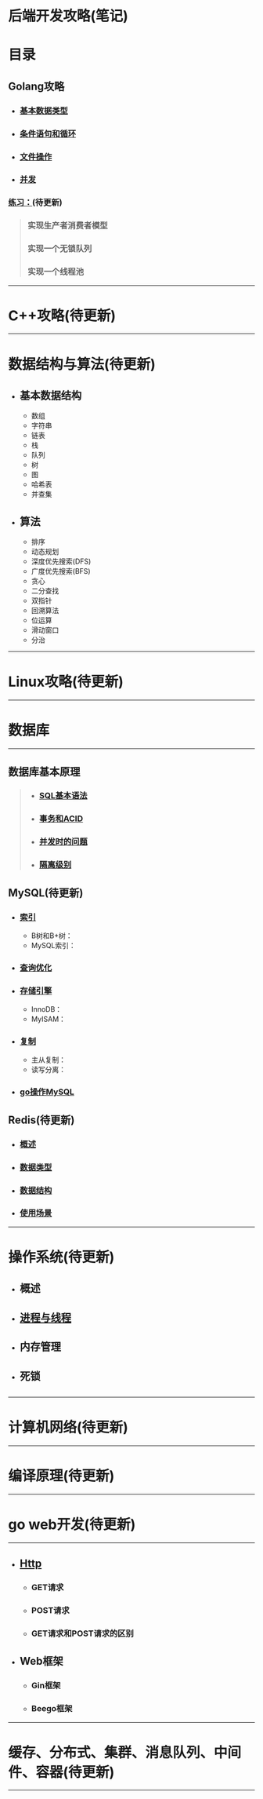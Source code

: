 # 后端开发攻略(笔记)
# 目录
## Golang攻略
- ### [基本数据类型](go基本语法/基本类型.md)
- ### [条件语句和循环](go基本语法/条件语句与循环.md)
- ### [文件操作](go基本语法/文件操作.md)
- ### [并发](go基本语法/并发.md)
### [练习：](go基本语法/练习.md)(待更新)
> ### 实现生产者消费者模型
> ### 实现一个无锁队列
> ### 实现一个线程池
***
# C++攻略(待更新)
***
# 数据结构与算法(待更新)
- ## 基本数据结构
	- 数组
	- 字符串
    - 链表
    - 栈
    - 队列
    - 树
    - 图
    - 哈希表
    - 并查集
- ## 算法
    - 排序
    - 动态规划
    - 深度优先搜索(DFS)
    - 广度优先搜索(BFS)
    - 贪心
    - 二分查找
    - 双指针
    - 回溯算法
    - 位运算
    - 滑动窗口
    - 分治
***
# Linux攻略(待更新)
***
# 数据库
***
## 数据库基本原理
> - ### [SQL基本语法](数据库/数据库基本原理/SQL基本语法.md)
> - ### [事务和ACID](数据库/数据库基本原理/事务和ACID.md)
> - ### [并发时的问题](数据库/数据库基本原理/并发时的问题.md)
> - ### [隔离级别](数据库/数据库基本原理/隔离级别.md)
## MySQL(待更新)
- ### [索引](数据库/MySQL/索引.md)
  - B树和B+树：
  - MySQL索引：
- ### [查询优化](数据库/MySQL/查询优化.md)
- ### [存储引擎](数据库/MySQL/存储引擎.md)
  - InnoDB：
  - MyISAM：
- ### [复制](数据库/MySQL/主从复制与读写分离.md)
  - 主从复制：
  - 读写分离：
- ### [go操作MySQL](数据库/MySQL/go操作mysql.md)
## Redis(待更新)
- ### [概述](数据库/Redis/概述.md)
- ### [数据类型](数据库/Redis/数据类型.md)
- ### [数据结构](数据库/Redis/数据结构.md)
- ### [使用场景](数据库/Redis/使用场景.md)
***
# 操作系统(待更新)
- ## 概述
- ## [进程与线程](操作系统/进程与线程.md)
- ## 内存管理
- ## 死锁
## 
***
# 计算机网络(待更新)
***
# 编译原理(待更新)
***
# go web开发(待更新)
***
- ## [Http](Go%20Web开发/http.md)
  - ### GET请求
  - ### POST请求
  - ### GET请求和POST请求的区别
- ## Web框架
  - ### Gin框架
  - ### Beego框架
***
# 缓存、分布式、集群、消息队列、中间件、容器(待更新)
***